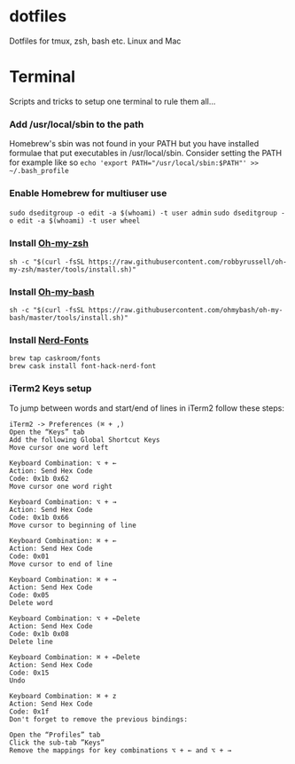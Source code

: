 # dotfiles
Dotfiles for tmux, zsh, bash etc. Linux and Mac
# Terminal
Scripts and tricks to setup one terminal to rule them all...

### Add /usr/local/sbin to the path
Homebrew's sbin was not found in your PATH but you have installed
formulae that put executables in /usr/local/sbin.
Consider setting the PATH for example like so
  `echo 'export PATH="/usr/local/sbin:$PATH"' >> ~/.bash_profile`

### Enable Homebrew for multiuser use
`sudo dseditgroup -o edit -a $(whoami) -t user admin`
`sudo dseditgroup -o edit -a $(whoami) -t user wheel`

### Install [Oh-my-zsh](https://github.com/robbyrussell/oh-my-zsh)
`sh -c "$(curl -fsSL https://raw.githubusercontent.com/robbyrussell/oh-my-zsh/master/tools/install.sh)"`

### Install [Oh-my-bash](https://github.com/ohmybash/oh-my-bash)
`sh -c "$(curl -fsSL https://raw.githubusercontent.com/ohmybash/oh-my-bash/master/tools/install.sh)"`

### Install [Nerd-Fonts](https://github.com/ryanoasis/nerd-fonts#option-4-homebrew-fonts)
```
brew tap caskroom/fonts
brew cask install font-hack-nerd-font
```

### iTerm2 Keys setup
To jump between words and start/end of lines in iTerm2 follow these steps:
```
iTerm2 -> Preferences (⌘ + ,)
Open the “Keys” tab
Add the following Global Shortcut Keys
Move cursor one word left

Keyboard Combination: ⌥ + ←
Action: Send Hex Code
Code: 0x1b 0x62
Move cursor one word right

Keyboard Combination: ⌥ + →
Action: Send Hex Code
Code: 0x1b 0x66
Move cursor to beginning of line

Keyboard Combination: ⌘ + ←
Action: Send Hex Code
Code: 0x01
Move cursor to end of line

Keyboard Combination: ⌘ + →
Action: Send Hex Code
Code: 0x05
Delete word

Keyboard Combination: ⌥ + ←Delete
Action: Send Hex Code
Code: 0x1b 0x08
Delete line

Keyboard Combination: ⌘ + ←Delete
Action: Send Hex Code
Code: 0x15
Undo

Keyboard Combination: ⌘ + z
Action: Send Hex Code
Code: 0x1f
Don't forget to remove the previous bindings:

Open the “Profiles” tab
Click the sub-tab ”Keys”
Remove the mappings for key combinations ⌥ + ← and ⌥ + →
```
